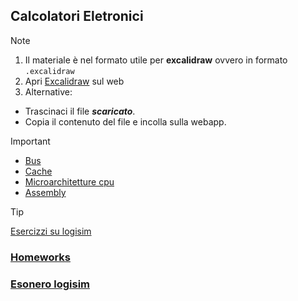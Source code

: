 ## Calcolatori Eletronici
> [!NOTE]
> 1. Il materiale è nel formato utile per **excalidraw** ovvero in formato `.excalidraw`
> 2. Apri [Excalidraw](https://excalidraw.com/) sul web
> 3. Alternative:
> - Trascinaci il file ***scaricato***.
> - Copia il contenuto del file e incolla sulla webapp.

> [!IMPORTANT]
> - [Bus](/Bus.md)
> - [Cache](/Cache.md)
> - [Microarchitetture cpu](/Microarchitetture.md)
> - [Assembly](/Assembly.md)

>[!TIP]
>[Esercizzi su logisim](/Logisim.md)

### [Homeworks](/Homeworks.md)
### [Esonero logisim](/EsoneroLogisim.md)
